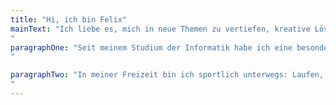 ```yaml
---
title: "Hi, ich bin Felix"
mainText: "Ich liebe es, mich in neue Themen zu vertiefen, kreative Lösungen zu finden und dabei über mich hinauszuwachsen. Ob beim Programmieren, im Sport oder auf Reisen – ich suche Herausforderungen, die mich fordern und formen.
"
paragraphOne: "Seit meinem Studium der Informatik habe ich eine besondere Leidenschaft für Webentwicklung entwickelt. Der Mix aus technischem Denken und kreativem Gestalten fasziniert mich immer wieder aufs Neue. Ich arbeite gerne strukturiert, aber auch mit dem Blick für das große Ganze – besonders bei Projekten, die echten Mehrwert für andere schaffen.
"

paragraphTwo: "In meiner Freizeit bin ich sportlich unterwegs: Laufen, Tennis und Fußball gehören zu meinem Alltag und helfen mir, einen klaren Kopf zu bewahren. Reisen und das Kennenlernen neuer Kulturen inspirieren mich zusätzlich – sie bringen neue Ideen, Perspektiven und manchmal auch den nötigen Abstand, um mit frischer Energie weiterzumachen.
"
---
```

